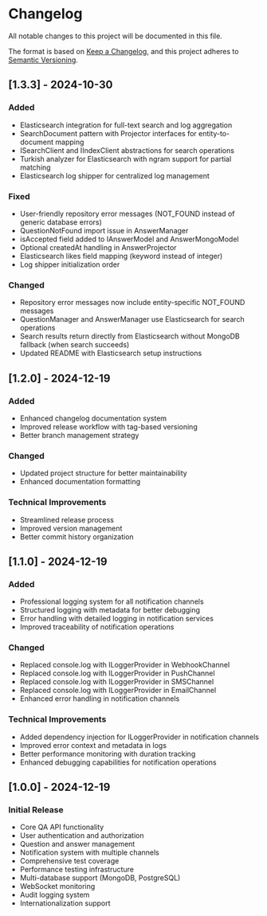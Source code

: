 # Changelog

All notable changes to this project will be documented in this file.

The format is based on [Keep a Changelog](https://keepachangelog.com/en/1.0.0/),
and this project adheres to [Semantic Versioning](https://semver.org/spec/v2.0.0.html).

## [1.3.3] - 2024-10-30

### Added

- Elasticsearch integration for full-text search and log aggregation
- SearchDocument pattern with Projector interfaces for entity-to-document mapping
- ISearchClient and IIndexClient abstractions for search operations
- Turkish analyzer for Elasticsearch with ngram support for partial matching
- Elasticsearch log shipper for centralized log management

### Fixed

- User-friendly repository error messages (NOT_FOUND instead of generic database errors)
- QuestionNotFound import issue in AnswerManager
- isAccepted field added to IAnswerModel and AnswerMongoModel
- Optional createdAt handling in AnswerProjector
- Elasticsearch likes field mapping (keyword instead of integer)
- Log shipper initialization order

### Changed

- Repository error messages now include entity-specific NOT_FOUND messages
- QuestionManager and AnswerManager use Elasticsearch for search operations
- Search results return directly from Elasticsearch without MongoDB fallback (when search succeeds)
- Updated README with Elasticsearch setup instructions

## [1.2.0] - 2024-12-19

### Added

- Enhanced changelog documentation system
- Improved release workflow with tag-based versioning
- Better branch management strategy

### Changed

- Updated project structure for better maintainability
- Enhanced documentation formatting

### Technical Improvements

- Streamlined release process
- Improved version management
- Better commit history organization

## [1.1.0] - 2024-12-19

### Added

- Professional logging system for all notification channels
- Structured logging with metadata for better debugging
- Error handling with detailed logging in notification services
- Improved traceability of notification operations

### Changed

- Replaced console.log with ILoggerProvider in WebhookChannel
- Replaced console.log with ILoggerProvider in PushChannel
- Replaced console.log with ILoggerProvider in SMSChannel
- Replaced console.log with ILoggerProvider in EmailChannel
- Enhanced error handling in notification channels

### Technical Improvements

- Added dependency injection for ILoggerProvider in notification channels
- Improved error context and metadata in logs
- Better performance monitoring with duration tracking
- Enhanced debugging capabilities for notification operations

## [1.0.0] - 2024-12-19

### Initial Release

- Core QA API functionality
- User authentication and authorization
- Question and answer management
- Notification system with multiple channels
- Comprehensive test coverage
- Performance testing infrastructure
- Multi-database support (MongoDB, PostgreSQL)
- WebSocket monitoring
- Audit logging system
- Internationalization support
